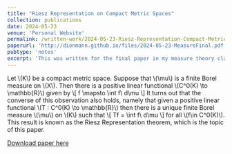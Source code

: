 ```yaml
---
title: "Riesz Representation on Compact Metric Spaces"
collection: publications
date: 2024-05-23
venue: 'Personal Website'
permalink: /written-work/2024-05-23-Riesz-Representation-Compact-Metric/
paperurl: 'http://dionmann.github.io/files/2024-05-23-MeasureFinal.pdf'
pubtype: 'notes'
excerpt: 'This was written for the final paper in my measure theory class at UConn. The paper proves Riesz Representation on compact metric spaces using partitions of unity.'
---
```


Let \\(K\\) be a compact metric space. Suppose that \\(\mu\\) is a finite Borel measure on \\(X\\). Then there is a positive  linear functional \\(C^0(K) \to \mathbb{R}\\) given by
\\[
f \mapsto \int f\ d\mu
\\]
It turns out that the converse of this observation also holds, namely that given a positive linear functional \\(T : C^0(K) \to \mathbb{R}\\) then there is a unique finite Borel measure \\(\mu\\) on \\(K\\) such that
\\[
Tf = \int f\ d\mu
\\]
for all \\(f\in C^0(K)\\). This result is known as the Riesz Representation theorem, which is the topic of this paper.

[Download paper here](http://dionmann.github.io/files/2024-05-23-MeasureFinal.pdf)
